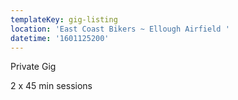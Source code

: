 ```yaml
---
templateKey: gig-listing
location: 'East Coast Bikers ~ Ellough Airfield '
datetime: '1601125200'
---
```

Private Gig 

2 x 45 min sessions
